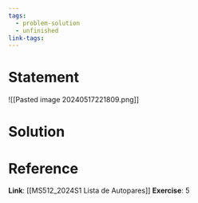 ```yaml
---
tags:
  - problem-solution
  - unfinished
link-tags:
---
```

# Statement 
![[Pasted image 20240517221809.png]]

# Solution


# Reference
**Link**: [[MS512_2024S1 Lista de Autopares]]
**Exercise**: 5